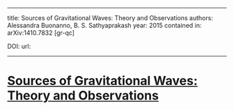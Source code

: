 
---
title: Sources of Gravitational Waves: Theory and Observations
authors: Alessandra Buonanno, B. S. Sathyaprakash
year: 2015
contained in: arXiv:1410.7832 [gr-qc]

DOI: 
url: 

---
# [Sources of Gravitational Waves: Theory and Observations](zotero://select/items/@buonannoSourcesGravitationalWaves2015)
